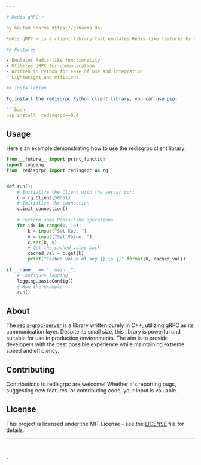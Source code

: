 ```yaml
---

# Redis gRPC ⚡️

by Gautam Sharma https://gsharma.dev

Redis gRPC ⚡️ is a client library that emulates Redis-like features by leveraging gRPC communication. It provides a lightweight and efficient way to interact with a Redis-like server implemented using gRPC, offering developers a fast and seamless experience.

## Features

- Emulates Redis-like functionality
- Utilizes gRPC for communication
- Written in Python for ease of use and integration
- Lightweight and efficient

## Installation

To install the redisgrpc Python client library, you can use pip:

```bash
pip install  redisgrpc==0.4
```

## Usage

Here's an example demonstrating how to use the  redisgrpc client library:

```python
from __future__ import print_function
import logging
from  redisgrpc import redisgrpc as rg


def run():
    # Initialize the Client with the server port
    c = rg.Client(50051)
    # Initialize the connection
    c.init_connection()
    
    # Perform some Redis-like operations
    for idx in range(1, 10):
        k = input("Set Key: ")
        v = input("Set Value: ")
        c.set(k, v)
        # Get the cached value back
        cached_val = c.get(k)
        print("Cached value of key {} is {}".format(k, cached_val))

if __name__ == "__main__":
    # Configure logging
    logging.basicConfig()
    # Run the example
    run()
```

## About

The [redis-grpc-server](https://github.com/gautam-sharma1/redis-grpc-server) is a library written purely in C++, utilizing gRPC as its communication layer. Despite its small size, this library is powerful and suitable for use in production environments. The aim is to provide developers with the best possible experience while maintaining extreme speed and efficiency.

## Contributing

Contributions to redisgrpc are welcome! Whether it's reporting bugs, suggesting new features, or contributing code, your input is valuable.

## License

This project is licensed under the MIT License - see the [LICENSE](LICENSE) file for details.

---
```


.
